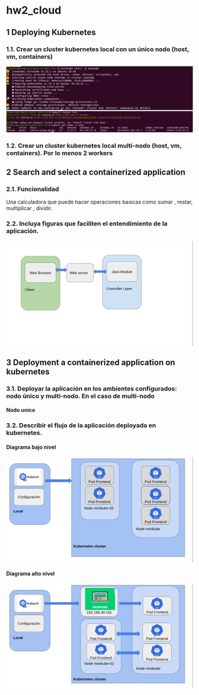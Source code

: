 # hw2_cloud

## 1 **Deploying Kubernetes**
### 1.1. Crear un cluster kubernetes local con un único nodo (host, vm, containers)
![](startonenode.png)
![](kubectlonenode.png)

### 1.2. Crear un cluster kubernetes local multi-nodo (host, vm, containers). Por lo menos 2 workers


## 2 **Search and select a containerized application**



### 2.1. Funcionalidad
Una calculadora que puede hacer operaciones basicas como sumar , restar, multiplicar , dividir.
### 2.2. Incluya figuras que faciliten el entendimiento de la aplicación.

![](diagrama3.png)



## 3 **Deployment a containerized application on kubernetes**
### 3.1. Deployar la aplicación en los ambientes configurados: nodo único y multi-nodo. En el caso de multi-nodo
#### Nodo unico 


### 3.2. Describir el flujo de la aplicación deployada en kubernetes.
#### Diagrama bajo nivel
![](diagrama1.png)
#### Diagrama alto nivel
![](diagrama2.png)


